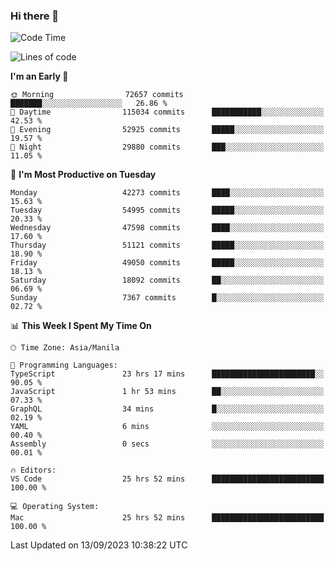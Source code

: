 ### Hi there 👋

<!--START_SECTION:waka-->
![Code Time](http://img.shields.io/badge/Code%20Time-4%2C329%20hrs%2018%20mins-blue)

![Lines of code](https://img.shields.io/badge/From%20Hello%20World%20I%27ve%20Written-106.0%20million%20lines%20of%20code-blue)

**I'm an Early 🐤** 

```text
🌞 Morning                72657 commits       ███████░░░░░░░░░░░░░░░░░░   26.86 % 
🌆 Daytime                115034 commits      ███████████░░░░░░░░░░░░░░   42.53 % 
🌃 Evening                52925 commits       █████░░░░░░░░░░░░░░░░░░░░   19.57 % 
🌙 Night                  29880 commits       ███░░░░░░░░░░░░░░░░░░░░░░   11.05 % 
```
📅 **I'm Most Productive on Tuesday** 

```text
Monday                   42273 commits       ████░░░░░░░░░░░░░░░░░░░░░   15.63 % 
Tuesday                  54995 commits       █████░░░░░░░░░░░░░░░░░░░░   20.33 % 
Wednesday                47598 commits       ████░░░░░░░░░░░░░░░░░░░░░   17.60 % 
Thursday                 51121 commits       █████░░░░░░░░░░░░░░░░░░░░   18.90 % 
Friday                   49050 commits       █████░░░░░░░░░░░░░░░░░░░░   18.13 % 
Saturday                 18092 commits       ██░░░░░░░░░░░░░░░░░░░░░░░   06.69 % 
Sunday                   7367 commits        █░░░░░░░░░░░░░░░░░░░░░░░░   02.72 % 
```


📊 **This Week I Spent My Time On** 

```text
🕑︎ Time Zone: Asia/Manila

💬 Programming Languages: 
TypeScript               23 hrs 17 mins      ███████████████████████░░   90.05 % 
JavaScript               1 hr 53 mins        ██░░░░░░░░░░░░░░░░░░░░░░░   07.33 % 
GraphQL                  34 mins             █░░░░░░░░░░░░░░░░░░░░░░░░   02.19 % 
YAML                     6 mins              ░░░░░░░░░░░░░░░░░░░░░░░░░   00.40 % 
Assembly                 0 secs              ░░░░░░░░░░░░░░░░░░░░░░░░░   00.01 % 

🔥 Editors: 
VS Code                  25 hrs 52 mins      █████████████████████████   100.00 % 

💻 Operating System: 
Mac                      25 hrs 52 mins      █████████████████████████   100.00 % 
```


 Last Updated on 13/09/2023 10:38:22 UTC
<!--END_SECTION:waka-->


<!--
**rad182/rad182** is a ✨ _special_ ✨ repository because its `README.md` (this file) appears on your GitHub profile.

Here are some ideas to get you started:

- 🔭 I’m currently working on ...
- 🌱 I’m currently learning ...
- 👯 I’m looking to collaborate on ...
- 🤔 I’m looking for help with ...
- 💬 Ask me about ...
- 📫 How to reach me: ...
- 😄 Pronouns: ...
- ⚡ Fun fact: ...
-->
